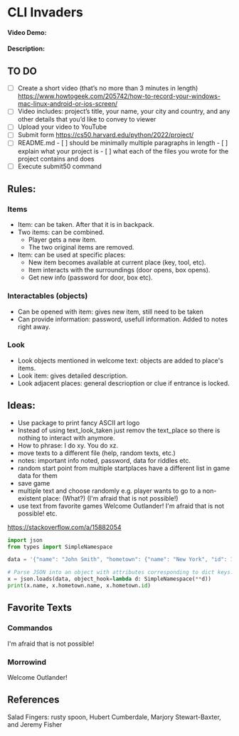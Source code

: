 # CLI Invaders
#### Video Demo:  <URL HERE>
#### Description:

## TO DO
- [ ] Create a short video (that’s no more than 3 minutes in length)
      https://www.howtogeek.com/205742/how-to-record-your-windows-mac-linux-android-or-ios-screen/  
- [ ] Video includes: project’s title, your name, your city and country, and any other details that you’d like to convey to viewer
- [ ] Upload your video to YouTube
- [ ] Submit form
      https://cs50.harvard.edu/python/2022/project/  
- [ ] README.md
      - [ ] should be minimally multiple paragraphs in length
      - [ ] explain what your project is
      - [ ] what each of the files you wrote for the project contains and does
- [ ] Execute submit50 command

## Rules:
### Items
- Item: can be taken. After that it is in backpack.
- Two items: can be combined.
  - Player gets a new item.
  - The two original items are removed.
- Item: can be used at specific places:
  - New item becomes available at current place (key, tool, etc).
  - Item interacts with the surroundings (door opens, box opens).
  - Get new info (password for door, box etc).
### Interactables (objects)
- Can be opened with item: gives new item, still need to be taken
- Can provide information: password, usefull information. Added to notes right away.
### Look
- Look objects mentioned in welcome text: objects are added to place's items.
- Look item: gives detailed description.
- Look adjacent places: general descrioption or clue if entrance is locked.
  

## Ideas:
- Use package to print fancy ASCII art logo
- Instead of using text_look_taken just remov the text_place so there is nothing to interact with anymore.
- How to phrase: I do xy. You do xz.
- move texts to a different file (help, random texts, etc.)
- notes: important info noted, password, data for riddles etc.
- random start point from multiple startplaces
  have a different list in game data for them
- save game
- multiple text and choose randomly
  e.g. player wants to go to a non-existent place: (What?) (I'm afraid that is not possible!)
- use text from favorite games
  Welcome Outlander!
  I'm afraid that is not possible!
  etc.

https://stackoverflow.com/a/15882054  
```python
import json
from types import SimpleNamespace

data = '{"name": "John Smith", "hometown": {"name": "New York", "id": 123}}'

# Parse JSON into an object with attributes corresponding to dict keys.
x = json.loads(data, object_hook=lambda d: SimpleNamespace(**d))
print(x.name, x.hometown.name, x.hometown.id)
```

## Favorite Texts
### Commandos
I'm afraid that is not possible!  
### Morrowind
Welcome Outlander!  

## References
Salad Fingers: rusty spoon, Hubert Cumberdale, Marjory Stewart-Baxter, and Jeremy Fisher
